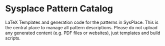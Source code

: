 # Sysplace Pattern Catalog
LaTeX Templates and generation code for the patterns in SysPlace. This is the central place to manage all pattern descriptions. Please do not upload any generated content (e.g. PDF files or websites), just templates and build scripts.
